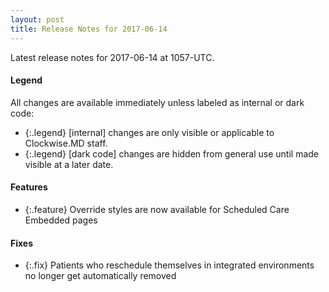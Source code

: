 ```yaml
---
layout: post
title: Release Notes for 2017-06-14
---
```


Latest release notes for 2017-06-14 at 1057-UTC.

<div class='legend' markdown='1'>

#### Legend

All changes are available immediately unless labeled as internal or dark code:

- {:.legend} [internal] changes are only visible or applicable to Clockwise.MD staff.
- {:.legend} [dark code] changes are hidden from general use until made visible at a later date.

</div>

<div class='features' markdown='1'>

#### Features

- {:.feature} Override styles are now available for Scheduled Care Embedded pages

</div>

<div class='fixes' markdown='1'>

#### Fixes

- {:.fix} Patients who reschedule themselves in integrated environments no longer get automatically removed

</div>
